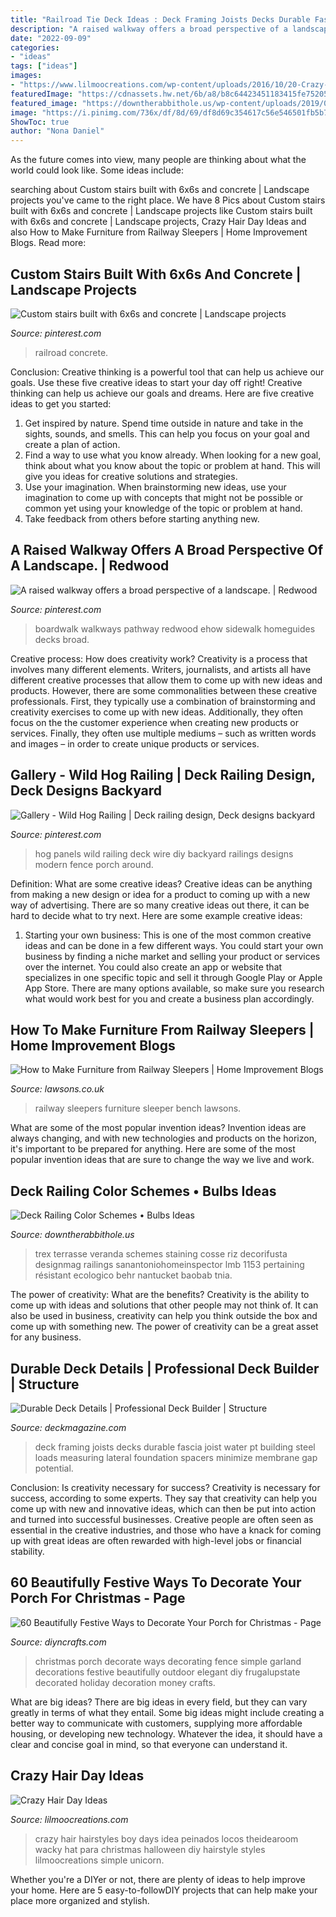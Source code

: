 ```yaml
---
title: "Railroad Tie Deck Ideas : Deck Framing Joists Decks Durable Fascia Joist Water Pt Building Steel Loads Measuring Lateral Foundation Spacers Minimize Membrane Gap Potential"
description: "A raised walkway offers a broad perspective of a landscape."
date: "2022-09-09"
categories:
- "ideas"
tags: ["ideas"]
images:
- "https://www.lilmoocreations.com/wp-content/uploads/2016/10/20-Crazy-Hair-Idea-for-School-683x1024.jpg"
featuredImage: "https://cdnassets.hw.net/6b/a8/b8c64423451183415fe7520546e7/photo-9.jpg"
featured_image: "https://downtherabbithole.us/wp-content/uploads/2019/07/best-trex-decking-colors-ideas-home-color-ideas-composite-decking-at-with-proportions-1600-x-1153.jpg"
image: "https://i.pinimg.com/736x/df/8d/69/df8d69c354617c56e546501fb5b76232.jpg"
ShowToc: true
author: "Nona Daniel"
---
```



As the future comes into view, many people are thinking about what the world could look like. Some ideas include: 

	

		
searching about Custom stairs built with 6x6s and concrete | Landscape projects you've came to the right place. We have 8 Pics about Custom stairs built with 6x6s and concrete | Landscape projects like Custom stairs built with 6x6s and concrete | Landscape projects, Crazy Hair Day Ideas and also How to Make Furniture from Railway Sleepers | Home Improvement Blogs. Read more:
		
    
## Custom Stairs Built With 6x6s And Concrete | Landscape Projects

<img loading=lazy src="https://i.pinimg.com/736x/fa/ec/7a/faec7acbe7108a0111c5f85b0bc646bc.jpg" onerror="this.onerror=null;this.src='https://tse4.mm.bing.net/th?id=OIP.8_TyJU435G_G7eeqL-2dRwHaJ3&amp;pid=15.1';" alt="Custom stairs built with 6x6s and concrete | Landscape projects">

_Source: pinterest.com_

>railroad concrete. 

	

Conclusion: Creative thinking is a powerful tool that can help us achieve our goals. Use these five creative ideas to start your day off right!
Creative thinking can help us achieve our goals and dreams. Here are five creative ideas to get you started: 
1. Get inspired by nature. Spend time outside in nature and take in the sights, sounds, and smells. This can help you focus on your goal and create a plan of action. 
2. Find a way to use what you know already. When looking for a new goal, think about what you know about the topic or problem at hand. This will give you ideas for creative solutions and strategies. 
3. Use your imagination. When brainstorming new ideas, use your imagination to come up with concepts that might not be possible or common yet using your knowledge of the topic or problem at hand. 
4. Take feedback from others before starting anything new.

    
## A Raised Walkway Offers A Broad Perspective Of A Landscape. | Redwood

<img loading=lazy src="https://i.pinimg.com/originals/af/dc/11/afdc114f8233b7efe0576dff91ccec39.jpg" onerror="this.onerror=null;this.src='https://tse3.mm.bing.net/th?id=OIP.svmOXH0uA3slK5nlVIKlLQHaLG&amp;pid=15.1';" alt="A raised walkway offers a broad perspective of a landscape. | Redwood">

_Source: pinterest.com_

>boardwalk walkways pathway redwood ehow sidewalk homeguides decks broad. 

	

Creative process: How does creativity work?
Creativity is a process that involves many different elements. Writers, journalists, and artists all have different creative processes that allow them to come up with new ideas and products. However, there are some commonalities between these creative professionals. First, they typically use a combination of brainstorming and creativity exercises to come up with new ideas. Additionally, they often focus on the the customer experience when creating new products or services. Finally, they often use multiple mediums – such as written words and images – in order to create unique products or services.

    
## Gallery - Wild Hog Railing | Deck Railing Design, Deck Designs Backyard

<img loading=lazy src="https://i.pinimg.com/736x/df/8d/69/df8d69c354617c56e546501fb5b76232.jpg" onerror="this.onerror=null;this.src='https://tse1.mm.bing.net/th?id=OIP.w20ADwAAJSaiTEQwyKBsrQHaHa&amp;pid=15.1';" alt="Gallery - Wild Hog Railing | Deck railing design, Deck designs backyard">

_Source: pinterest.com_

>hog panels wild railing deck wire diy backyard railings designs modern fence porch around. 

	

Definition: What are some creative ideas?
Creative ideas can be anything from making a new design or idea for a product to coming up with a new way of advertising. There are so many creative ideas out there, it can be hard to decide what to try next. Here are some example creative ideas:
1. Starting your own business: This is one of the most common creative ideas and can be done in a few different ways. You could start your own business by finding a niche market and selling your product or services over the internet. You could also create an app or website that specializes in one specific topic and sell it through Google Play or Apple App Store. There are many options available, so make sure you research what would work best for you and create a business plan accordingly.


    
## How To Make Furniture From Railway Sleepers | Home Improvement Blogs

<img loading=lazy src="https://www.lawsons.co.uk/dbfile.axd?name=railway_sleeper_bench.jpg" onerror="this.onerror=null;this.src='https://tse2.mm.bing.net/th?id=OIP.jTcRwXqF-TPQpxcoTEi6owHaJ5&amp;pid=15.1';" alt="How to Make Furniture from Railway Sleepers | Home Improvement Blogs">

_Source: lawsons.co.uk_

>railway sleepers furniture sleeper bench lawsons. 

	

What are some of the most popular invention ideas?
Invention ideas are always changing, and with new technologies and products on the horizon, it's important to be prepared for anything. Here are some of the most popular invention ideas that are sure to change the way we live and work.

    
## Deck Railing Color Schemes • Bulbs Ideas

<img loading=lazy src="https://downtherabbithole.us/wp-content/uploads/2019/07/best-trex-decking-colors-ideas-home-color-ideas-composite-decking-at-with-proportions-1600-x-1153.jpg" onerror="this.onerror=null;this.src='https://tse1.mm.bing.net/th?id=OIP.WRXqn6MrcnHl3cVAWx9reAHaFV&amp;pid=15.1';" alt="Deck Railing Color Schemes • Bulbs Ideas">

_Source: downtherabbithole.us_

>trex terrasse veranda schemes staining cosse riz decorifusta designmag railings sanantoniohomeinspector lmb 1153 pertaining résistant ecologico behr nantucket baobab tnia. 

	

The power of creativity: What are the benefits?
Creativity is the ability to come up with ideas and solutions that other people may not think of. It can also be used in business, creativity can help you think outside the box and come up with something new. The power of creativity can be a great asset for any business.

    
## Durable Deck Details | Professional Deck Builder | Structure

<img loading=lazy src="https://cdnassets.hw.net/6b/a8/b8c64423451183415fe7520546e7/photo-9.jpg" onerror="this.onerror=null;this.src='https://tse3.mm.bing.net/th?id=OIP.kv3qmy8qHpTeIPicI0drfAHaE8&amp;pid=15.1';" alt="Durable Deck Details | Professional Deck Builder | Structure">

_Source: deckmagazine.com_

>deck framing joists decks durable fascia joist water pt building steel loads measuring lateral foundation spacers minimize membrane gap potential. 

	

Conclusion: Is creativity necessary for success?
Creativity is necessary for success, according to some experts. They say that creativity can help you come up with new and innovative ideas, which can then be put into action and turned into successful businesses. Creative people are often seen as essential in the creative industries, and those who have a knack for coming up with great ideas are often rewarded with high-level jobs or financial stability.

    
## 60 Beautifully Festive Ways To Decorate Your Porch For Christmas - Page

<img loading=lazy src="http://www.diyncrafts.com/wp-content/uploads/2013/12/33-simple-elegant.jpg" onerror="this.onerror=null;this.src='https://tse3.mm.bing.net/th?id=OIP.vZdm70_XbvIVNEAb7W-JxAHaJ8&amp;pid=15.1';" alt="60 Beautifully Festive Ways to Decorate Your Porch for Christmas - Page">

_Source: diyncrafts.com_

>christmas porch decorate ways decorating fence simple garland decorations festive beautifully outdoor elegant diy frugalupstate decorated holiday decoration money crafts. 

	

What are big ideas?
There are big ideas in every field, but they can vary greatly in terms of what they entail. Some big ideas might include creating a better way to communicate with customers, supplying more affordable housing, or developing new technology. Whatever the idea, it should have a clear and concise goal in mind, so that everyone can understand it.

    
## Crazy Hair Day Ideas

<img loading=lazy src="https://www.lilmoocreations.com/wp-content/uploads/2016/10/20-Crazy-Hair-Idea-for-School-683x1024.jpg" onerror="this.onerror=null;this.src='https://tse2.mm.bing.net/th?id=OIP.3_xUjoosape43pEGysJ7-wHaLH&amp;pid=15.1';" alt="Crazy Hair Day Ideas">

_Source: lilmoocreations.com_

>crazy hair hairstyles boy days idea peinados locos theidearoom wacky hat para christmas halloween diy hairstyle styles lilmoocreations simple unicorn. 

	

Whether you're a DIYer or not, there are plenty of ideas to help improve your home. Here are 5 easy-to-followDIY projects that can help make your place more organized and stylish.

